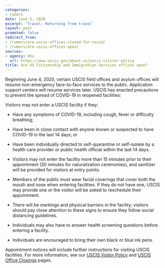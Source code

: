 ```yaml
---
categories:
- rumors
date: June 5, 2020
excerpt: 'Travel: Returning from travel'
layout: post
promoted: false
redirect_from:
- /rumors/are-uscis-offices-closed-for-covid/
- /rumors/are-uscis-offices-open/
sources:
- agency: dhs
  url: https://www.uscis.gov/about-us/uscis-visitor-policy
title: Are US Citizenship and Immigration Services offices open?
---
```


Beginning June 4, 2020, certain USCIS field offices and asylum offices will resume non-emergency face-to-face services to the public. Application support centers will resume services later. USCIS has enacted precautions to prevent the spread of COVID-19 in reopened facilities:

Visitors may not enter a USCIS facility if they:

- Have any symptoms of COVID-19, including cough, fever or difficulty breathing;

- Have been in close contact with anyone known or suspected to have COVID-19 in the last 14 days; or

- Have been individually directed to self-quarantine or self-isolate by a health care provider or public health official within the last 14 days.

- Visitors may not enter the facility more than 15 minutes prior to their appointment (30 minutes for naturalization ceremonies), and sanitizer will be provided for visitors at entry points.

- Members of the public must wear facial coverings that cover both the mouth and nose when entering facilities. If they do not have one, USCIS may provide one or the visitor will be asked to reschedule their appointment.

- There will be markings and physical barriers in the facility; visitors should pay close attention to these signs to ensure they follow social distancing guidelines.

- Individuals may also have to answer health screening questions before entering a facility.

- Individuals are encouraged to bring their own black or blue ink pens.

Appointment notices will include further instructions for visiting USCIS facilities. For more information, see our [USCIS Visitor Policy](https://www.uscis.gov/about-us/uscis-visitor-policy) and [USCIS Office Closings](https://www.uscis.gov/about-us/uscis-office-closings) pages.
